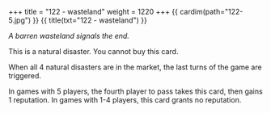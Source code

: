 +++
title = "122 - wasteland"
weight = 1220
+++
{{ cardim(path="122-5.jpg") }}
{{ title(txt="122 - wasteland") }}

*A barren wasteland signals the end.*

This is a natural disaster. You cannot buy this card.

When all 4 natural disasters are in the market, the last turns of the game are triggered.

In games with 5 players, the fourth player to pass takes this card, then gains 1 reputation. In games with 1-4 players, this card grants no reputation.
